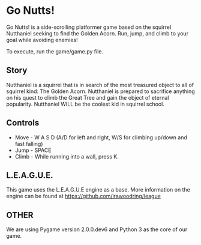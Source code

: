 # Go Nutts!

Go Nutts! is a side-scrolling platformer game based on the squirrel Nutthaniel seeking to find the Golden Acorn. Run, jump, and climb to your goal while avoiding enemies!

To execute, run the game/game.py file. 

## Story
Nutthaniel is a squirrel that is in search of the most treasured object to all of squirrel kind: The Golden Acorn. Nutthaniel is prepared to sacrifice anything on his quest to climb the Great Tree and gain the object of eternal popularity. Nutthaniel WILL be the coolest kid in squirrel school.

## Controls
* Move - W A S D (A/D for left and right, W/S for climbing up/down and fast falling)
* Jump - SPACE
* Climb - While running into a wall, press K.

## L.E.A.G.U.E.
This game uses the L.E.A.G.U.E engine as a base. 
More information on the engine can be found at https://github.com/irawoodring/league

## OTHER
We are using Pygame version 2.0.0.dev6 and Python 3 as the core of our game.
